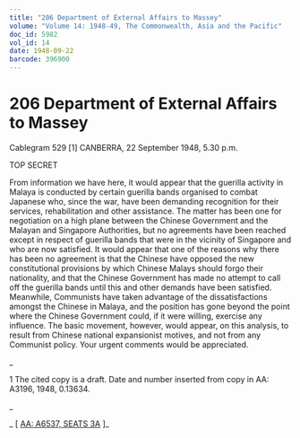 ```yaml
---
title: "206 Department of External Affairs to Massey"
volume: "Volume 14: 1948-49, The Commonwealth, Asia and the Pacific"
doc_id: 5982
vol_id: 14
date: 1948-09-22
barcode: 396900
---
```


# 206 Department of External Affairs to Massey

Cablegram 529 [1] CANBERRA, 22 September 1948, 5.30 p.m.

TOP SECRET

From information we have here, it would appear that the guerilla activity in Malaya is conducted by certain guerilla bands organised to combat Japanese who, since the war, have been demanding recognition for their services, rehabilitation and other assistance. The matter has been one for negotiation on a high plane between the Chinese Government and the Malayan and Singapore Authorities, but no agreements have been reached except in respect of guerilla bands that were in the vicinity of Singapore and who are now satisfied. It would appear that one of the reasons why there has been no agreement is that the Chinese have opposed the new constitutional provisions by which Chinese Malays should forgo their nationality, and that the Chinese Government has made no attempt to call off the guerilla bands until this and other demands have been satisfied. Meanwhile, Communists have taken advantage of the dissatisfactions amongst the Chinese in Malaya, and the position has gone beyond the point where the Chinese Government could, if it were willing, exercise any influence. The basic movement, however, would appear, on this analysis, to result from Chinese national expansionist motives, and not from any Communist policy. Your urgent comments would be appreciated.

_

1 The cited copy is a draft. Date and number inserted from copy in AA: A3196, 1948, 0.13634.

_

_ [ [AA: A6537, SEATS 3A](http://www.naa.gov.au/cgi-bin/Search?O=I&Number=396900) ]_
